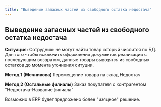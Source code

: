 ```yaml
---
title: "Выведение запасных частей из свободного остатка недостача"
---
```


## Выведение запасных частей из свободного остатка недостача

**Ситуация:** 
	Cотрудники не могут найти товар который числится по БД. Для того чтобы исключить  оформления документов реализации с последующим возвратом, данные товары выводятся из свободных остатков до момента уточнения ситуции.

**Метод 1 (Мечникова)**
Перемещение товара на склад Недостач

**Метод 2 (Остальные филиалы)**
Заказ покупателя с контрагентом "Недостача-Название филиала"

Возможно в ERP будет предложено более "изящное" решение.

